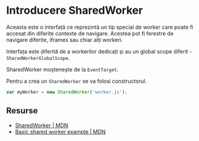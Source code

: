 # Introducere SharedWorker

Aceasta este o interfață ce reprezintă un tip special de worker care poate fi accesat din diferite contexte de navigare. Acestea pot fi ferestre de navigare diferite, iframes sau chiar alți workeri.

Interfața este diferită de a workerilor dedicați și au un global scope diferit - `SharedWorkerGlobalScope`.

SharedWorker moștenește de la `EventTarget`.

Pentru a crea un `SharedWorker` se va folosi constructorul.

```javascript
var myWorker = new SharedWorker('worker.js');
```

## Resurse

- [SharedWorker | MDN](https://developer.mozilla.org/en-US/docs/Web/API/SharedWorker)
- [Basic shared worker example | MDN](https://github.com/mdn/simple-shared-worker)
